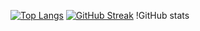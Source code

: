 [![Top Langs](https://github-readme-stats.vercel.app/api/top-langs/?username=ChristopherVsn&langs_count=8&layout=compact&theme=vision-friendly-dark&size_weight=0.5&count_weight=0.5)](https://github.com/anuraghazra/github-readme-stats)
[![GitHub Streak](http://github-readme-streak-stats.herokuapp.com?user=ChristopherVsn&theme=dark&background=000000)](https://git.io/streak-stats)
!GitHub stats

